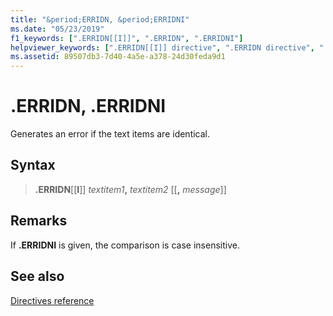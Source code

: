 ```yaml
---
title: "&period;ERRIDN, &period;ERRIDNI"
ms.date: "05/23/2019"
f1_keywords: [".ERRIDN[[I]]", ".ERRIDN", ".ERRIDNI"]
helpviewer_keywords: [".ERRIDN[[I]] directive", ".ERRIDN directive", ".ERRIDNI directive"]
ms.assetid: 89507db3-7d40-4a5e-a378-24d30feda9d1
---
```

# &period;ERRIDN, &period;ERRIDNI

Generates an error if the text items are identical.

## Syntax

> **.ERRIDN**[[**I**]] *textitem1*__,__ *textitem2* [[__,__ *message*]]

## Remarks

If **&period;ERRIDNI** is given, the comparison is case insensitive.

## See also

[Directives reference](../../assembler/masm/directives-reference.md)
